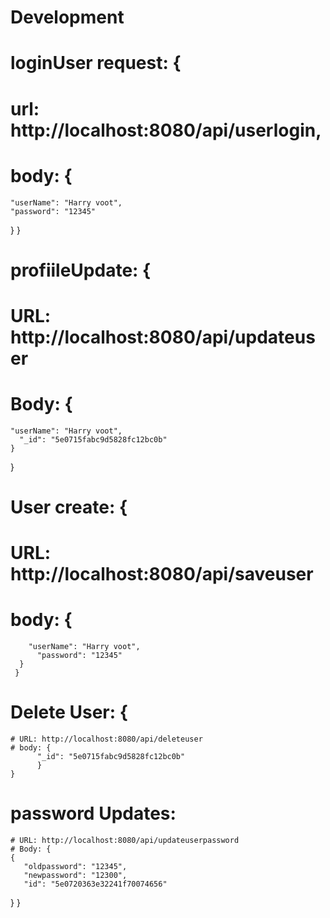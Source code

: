 # Development
# loginUser request: {
# url: http://localhost:8080/api/userlogin,
# body: {
	"userName": "Harry voot",
	"password": "12345"
}
}

# profiileUpdate: {
  # URL: http://localhost:8080/api/updateuser
  # Body: {
  	"userName": "Harry voot",
	  "_id": "5e0715fabc9d5828fc12bc0b"
    }
  }
  
  # User create: {
   # URL: http://localhost:8080/api/saveuser
   # body: {
        "userName": "Harry voot",
	      "password": "12345"
      }
     }
   
   # Delete User: {
    # URL: http://localhost:8080/api/deleteuser
    # body: {
          "_id": "5e0715fabc9d5828fc12bc0b"
          }
    }
    
  # password Updates: 
	# URL: http://localhost:8080/api/updateuserpassword
	# Body: {
	{
	   "oldpassword": "12345",
	   "newpassword": "12300",
	   "id": "5e0720363e32241f70074656"
	
}
		}

